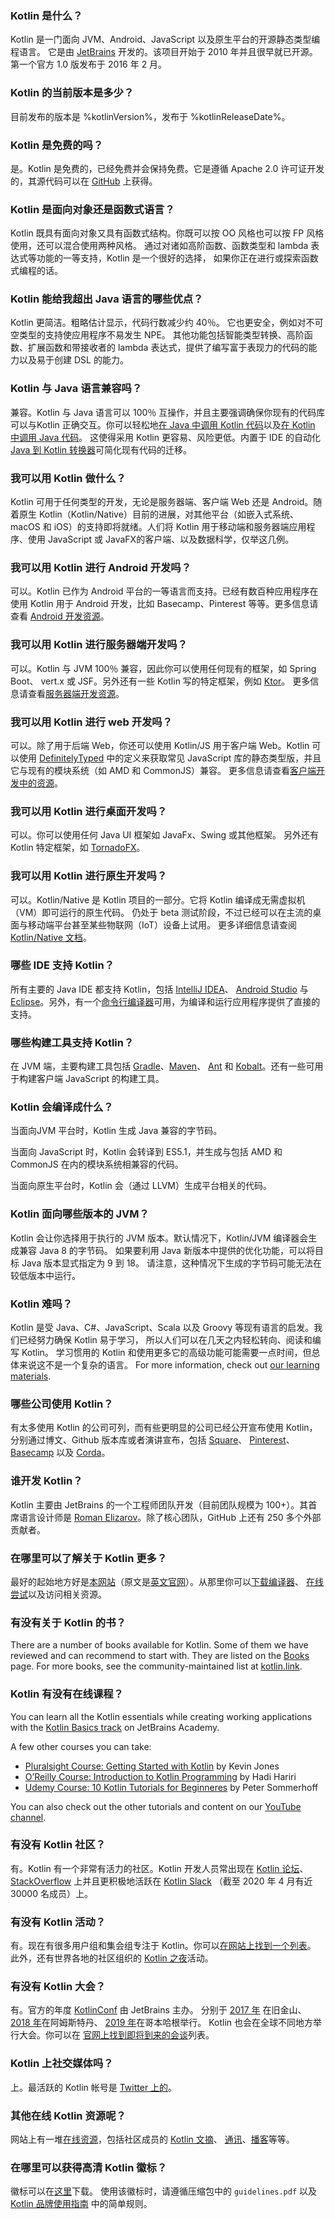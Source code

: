 [//]: # (title: FAQ)

### Kotlin 是什么？

Kotlin 是一门面向 JVM、Android、JavaScript 以及原生平台的开源静态类型编程语言。 
它是由 [JetBrains](https://www.jetbrains.com) 开发的。该项目开始于 2010 年并且很早就已开源。
第一个官方 1.0 版发布于 2016 年 2 月。 

### Kotlin 的当前版本是多少？

目前发布的版本是 %kotlinVersion%，发布于 %kotlinReleaseDate%。

### Kotlin 是免费的吗？

是。Kotlin 是免费的，已经免费并会保持免费。它是遵循 Apache 2.0 许可证开发的，其源代码<!--
-->可以在 [GitHub](https://github.com/jetbrains/kotlin) 上获得。

### Kotlin 是面向对象还是函数式语言？

Kotlin 既具有面向对象又具有函数式结构。你既可以按 OO 风格也可以按 FP 风格使用，还可以混合使用两种风格。 
通过对诸如高阶函数、函数类型和 lambda 表达式等功能的一等支持，Kotlin 是一个很好的选择，
如果你正在进行或探索函数式编程的话。

### Kotlin 能给我超出 Java 语言的哪些优点？

Kotlin 更简洁。粗略估计显示，代码行数减少约 40％。
它也更安全，例如对不可空类型的支持使应用程序不易发生 NPE。
其他功能包括智能类型转换、高阶函数、扩展函数和带接收者的 lambda 表达式，提供了<!--
-->编写富于表现力的代码的能力以及易于创建 DSL 的能力。
 
### Kotlin 与 Java 语言兼容吗？

兼容。Kotlin 与 Java 语言可以 100％ 互操作，并且主要强调确保你现有的代码库<!--
-->可以与Kotlin 正确交互。你可以轻松地[在 Java 中调用 Kotlin 代码](java-to-kotlin-interop.md)以及[在 Kotlin
中调用 Java 代码](java-interop.md)。 这使得采用 Kotlin 更容易、风险更低。内置于
IDE 的自动化 [Java 到 Kotlin 转换器](mixing-java-kotlin-intellij.md#converting-an-existing-java-file-to-kotlin-with-j2k)可简化现有代码的迁移。

### 我可以用 Kotlin 做什么？

Kotlin 可用于任何类型的开发，无论是服务器端、客户端 Web 还是 Android。随着原生 Kotlin（Kotlin/Native）目前<!--
-->的进展，对其他平台（如嵌入式系统、macOS 和 iOS）的支持即将就绪。人们将 Kotlin 用于移动端<!--
-->和服务器端应用程序、使用 JavaScript 或 JavaFX的客户端、以及数据科学，仅举这几例。

### 我可以用 Kotlin 进行 Android 开发吗？

可以。Kotlin 已作为 Android 平台的一等语言而支持。已经有数百种应用程序在使用 Kotlin
用于 Android 开发，比如 Basecamp、Pinterest 等等。更多信息请查看 [Android 开发资源](android-overview.md)。

### 我可以用 Kotlin 进行服务器端开发吗？

可以。Kotlin 与 JVM 100％ 兼容，因此你可以使用任何现有的框架，如 Spring Boot、
vert.x 或 JSF。另外还有一些 Kotlin 写的特定框架，例如 [Ktor](https://ktor.kotlincn.net)。
更多信息请查看[服务器端开发资源](server-overview.md)。

### 我可以用 Kotlin 进行 web 开发吗？

可以。除了用于后端 Web，你还可以使用 Kotlin/JS 用于客户端 Web。Kotlin 可以使用
[DefinitelyTyped](https://definitelytyped.org) 中的定义来获取常见 JavaScript 库的静态类型版，并且它与<!--
-->现有的模块系统（如 AMD 和 CommonJS）兼容。
更多信息请查看[客户端开发中的资源](js-overview.md)。

### 我可以用 Kotlin 进行桌面开发吗？

可以。你可以使用任何 Java UI 框架如 JavaFx、Swing 或其他框架。
另外还有 Kotlin 特定框架，如 [TornadoFX](https://github.com/edvin/tornadofx)。

### 我可以用 Kotlin 进行原生开发吗？

可以。Kotlin/Native 是 Kotlin 项目的一部分。它将 Kotlin 编译成无需虚拟机（VM）即可运行的原生代码。
仍处于 beta 测试阶段，不过已经可以在主流的桌面与移动端平台甚至某些物联网（IoT）设备上试用。
更多详细信息请查阅 [Kotlin/Native 文档](native-overview.md)。

### 哪些 IDE 支持 Kotlin？

所有主要的 Java IDE 都支持 Kotlin，包括 [IntelliJ IDEA](jvm-get-started.html)、
[Android Studio](https://developer.android.com/kotlin/get-started) 与 [Eclipse](eclipse.html)。另外，有一个[命令行编译器](command-line.html)<!--
-->可用，为编译和运行应用程序提供了直接的支持。
  
### 哪些构建工具支持 Kotlin？

在 JVM 端，主要构建工具包括 [Gradle](gradle.md)、[Maven](maven.md)、
[Ant](ant.md) 和 [Kobalt](https://beust.com/kobalt/home/index.html)。还有一些可用于构建客户端
JavaScript 的构建工具。

### Kotlin 会编译成什么？

当面向JVM 平台时，Kotlin 生成 Java 兼容的字节码。

当面向 JavaScript 时，Kotlin 会转译到 ES5.1，并生成与<!--
-->包括 AMD 和 CommonJS 在内的模块系统相兼容的代码。

当面向原生平台时，Kotlin 会（通过 LLVM）生成平台相关的代码。 

### Kotlin 面向哪些版本的 JVM？

Kotlin 会让你选择用于执行的 JVM 版本。默认情况下，Kotlin/JVM 编译器会生成兼容 Java 8 的字节码。
如果要利用 Java 新版本中提供的优化功能，可以将目标 Java
版本显式指定为 9 到 18。 请注意，这种情况下生成的字节码可能无法在较低版本中运行。 

### Kotlin 难吗？

Kotlin 是受 Java、C#、JavaScript、Scala 以及 Groovy 等现有语言的启发。我们已经努力确保
Kotlin 易于学习，
所以人们可以在几天之内轻松转向、阅读和编写 Kotlin。 
学习惯用的 Kotlin 和使用更多它的高级功能可能需要一点时间，但总体来说这不是一个复杂的语言。 
For more information, check out [our learning materials](learning-materials-overview.md).
 
### 哪些公司使用 Kotlin？
 
有太多使用 Kotlin 的公司可列，而有些更明显的公司已经公开宣布使用
Kotlin，分别通过博文、Github 版本库或者演讲宣布，包括
[Square](https://medium.com/square-corner-blog/square-open-source-loves-kotlin-c57c21710a17)、 [Pinterest](https://www.youtube.com/watch?v=mDpnc45WwlI)、
[Basecamp](https://m.signalvnoise.com/how-we-made-basecamp-3s-android-app-100-kotlin-35e4e1c0ef12) 以及 [Corda](https://docs.corda.net/releases/release-M9.2/further-notes-on-kotlin.html)。
 
### 谁开发 Kotlin？

Kotlin 主要由 JetBrains 的一个工程师团队开发（目前团队规模为 100+）。其首席语言设计师是
[Roman Elizarov](https://twitter.com/relizarov)。除了核心团队，GitHub 上还有 250 多个外部贡献者。

### 在哪里可以了解关于 Kotlin 更多？

最好的起始地方好是[本网站](https://www.kotlincn.net)（原文是[英文官网](https://kotlinlang.org)）。从那里你可以[下载编译器](command-line.md)、
[在线尝试](https://play.kotlinlang.org)以及访问相关资源。

### 有没有关于 Kotlin 的书？

There are a number of books available for Kotlin. Some of them we have reviewed and can recommend to start with. They are listed
on the [Books](books.md) page. For more books, see the community-maintained list at [kotlin.link](https://kotlin.link/). 

### Kotlin 有没有在线课程？

You can learn all the Kotlin essentials while creating working applications with the [Kotlin Basics track](https://hyperskill.org/join/fromdocstoJetSalesStat?redirect=true&next=/tracks/18) on JetBrains Academy.

A few other courses you can take:
* [Pluralsight Course: Getting Started with Kotlin](https://www.pluralsight.com/courses/kotlin-getting-started) by Kevin Jones
* [O’Reilly Course: Introduction to Kotlin Programming](https://www.oreilly.com/library/view/introduction-to-kotlin/9781491964125/) by Hadi Hariri
* [Udemy Course: 10 Kotlin Tutorials for Beginneres](https://petersommerhoff.com/dev/kotlin/kotlin-beginner-tutorial/) by Peter Sommerhoff

You can also check out the other tutorials and content on our [YouTube channel](https://www.youtube.com/c/Kotlin).

### 有没有 Kotlin 社区？

有。Kotlin 有一个非常有活力的社区。Kotlin 开发人员常出现在 [Kotlin 论坛](https://discuss.kotlinlang.org)、
[StackOverflow](https://stackoverflow.com/questions/tagged/kotlin) 上并且更积极地活跃在 [Kotlin Slack](https://slack.kotlinlang.org)
（截至 2020 年 4 月有近 30000 名成员）上。

### 有没有 Kotlin 活动？
 
有。现在有很多用户组和集会组专注于 Kotlin。你可以[在网站上找到一个列表](https://kotlinlang.org/user-groups/user-group-list.html)。
此外，还有世界各地的社区组织的 [Kotlin 之夜](https://kotlinlang.org/community/events.html)活动。

### 有没有 Kotlin 大会？

有。官方的年度 [KotlinConf](https://kotlinconf.com/) 由 JetBrains 主办。
分别于 [2017 年](https://kotlinconf.com/2017/) 在旧金山、[2018 年](https://kotlinconf.com/2018/)在阿姆斯特丹、
[2019 年](https://kotlinconf.com/2019/)在哥本哈根举行。
Kotlin 也会在全球不同地方举行大会。你可以在
[官网上找到即将到来的会谈](https://kotlinlang.org/community/talks.html?time=upcoming)列表。

### Kotlin 上社交媒体吗？

上。最活跃的 Kotlin 帐号是 [Twitter 上的](https://twitter.com/kotlin)。

### 其他在线 Kotlin 资源呢？

网站上有一堆[在线资源](https://kotlinlang.org/community/)，包括社区成员的 [Kotlin 文摘](https://kotlin.link)、
[通讯](http://kotlinweekly.net)、[播客](https://talkingkotlin.com)等等。

### 在哪里可以获得高清 Kotlin 徽标？

徽标可以在[这里](https://resources.jetbrains.com/storage/products/kotlin/docs/kotlin_logos.zip)下载。
使用该徽标时，请遵循压缩包中的 `guidelines.pdf` 以及 [Kotlin 品牌使用指南](https://kotlinfoundation.org/guidelines/) 中的简单规则。
